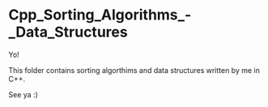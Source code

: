 # Cpp_Sorting_Algorithms_-_Data_Structures
Yo!

This folder contains sorting algorthims and data structures written by me in C++.

See ya :)
